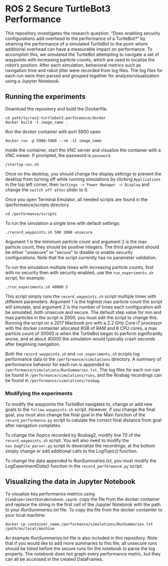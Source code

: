 # ROS 2 Secure TurtleBot3 Performance
This repository investigates the research question: “Does enabling security configurations add overhead to the performance of a TurtleBot?” by straining the performance of a simulated TurtleBot to the point where additional overhead can have a measurable impact on performance. To accomplish this, we simulated the TurtleBot attempting to navigate a set of waypoints with increasing particle counts, which are used to localize the robot’s position. After each simulation, behavioral metrics such as navigation time and robot jitter were recorded from log files. The log files for each run were then parsed and grouped together for analysis/visualization using a Jupyter Notebook. 

## Running the experiments 
Download the repository and build the Dockerfile.

```
cd path/to/ros2-turtlebot3-performance/docker
docker build -t image_name .
```

Run the docker container with port 5900 open 

```
docker run -p 5900:5900 --rm -it image_name
```

Inside the container, start the VNC server and visualize the container with a VNC viewer. If prompted, the password is `password`. 

```
/startup-vnc.sh
```
 
Once on the desktop, you should change the display settings to prevent the desktop from turning off while running simulations by clicking `Applications` in the top left corner, then `Settings -> Power Manager -> Display` and change the `switch off after` slider to 0. 

Once you open Terminal Emulator, all needed scripts are found in the /performance/scripts directory. 

```
cd /performance/scripts
```

To run the simulation a single time with default settings: 

```
./record_waypoints.sh 500 2000 unsecure 
```

Argument 1 is the minimum particle count and argument 2 is the max particle count, they should be positive integers. The third argument should be either "unsecure" or "secure" to disable or enable security configurations. Note that the script currently has no parameter validation. 

To run the simulation multiple times with increasing particle counts, first with no security then with security enabled, use the `run_experiments.sh` script, for example: 

```
./run_experiments.sh 40000 5 
```

This script simply runs the `record_waypoints.sh` script multiple times with different parameters. Argument 1 is the highest max particle count the script will simulate, and argument 2 is the number of times each configuration will be simulated, both unsecure and secure. The default step value for min and max particles in the script is 2000, you must edit the script to change this. Running the script on a 2017 Macbook pro with a 2.2 GHz Core i7 processor with the docker containter allocated 8GB of RAM and 6 CPU cores, a max particle count of 30000 is when the TurtleBot began to perform significantly worse, and at about 40000 the simulation would typically crash seconds after beginning navigation. 

Both the `record_waypoints.sh` and `run_experiments.sh` scripts log performance data to the `/performance/simulations` directory. A summary of performance behavior for each run is appended to `/performance/simulations/RunSummaries.txt`. The log files for each run can be found in `/performance/simulations/runs`, and the Rosbag recordings can be found in `/performance/simulations/rosbag`. 

### Modifying the experiments 
To modify the waypoints the TurtleBot navigates to, change or add new goals to the `follow-waypoints.sh` script. However, if you change the final goal, you must also change the final goal in the Main function of the `record_performance.py` script to calulate the correct final distance from goal after navigation completes.

To change the /topics recorded by Rosbag2, modify line 70 of the `record_waypoints.sh` script. You will also need to modify the `nav_bagfile_parser.py` script to deserialize the recordings; at the bottom simply change or add additional calls to the *LogTopic()* function. 

To change the data appended to *RunSummaries.txt*, you must modify the *LogExperimentData()* function in the `record_performance.py` script. 

## Visualizing the data in Jupyter Notebook 
To visualize key performance metrics using `ViewExperimentDataNotebook.ipynb`. copy the file from the docker container and replace the string in the first cell of the Jupyter Notebook with the path to your *RunSummaries.txt* file. To copy the file from the docker containter to your local machine: 

```
docker cp container_name:/performance/simulations/RunSummaries.txt /path/on/local/machine
```

An example *RunSummaries.txt* file is also included in this repository. Note that if you would like to add more summaries to this file, all unsecure runs should be listed before the secure runs for the notebook to parse the log properly. The notebook does not graph every performance metric, but they can all be accessed in the created DataFrames. 
